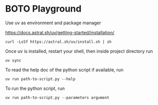 # BOTO Playground

Use uv as environment and package manager

https://docs.astral.sh/uv/getting-started/installation/
```
curl -LsSf https://astral.sh/uv/install.sh | sh
```

Once uv is installed, restart your shell, then inside project directory run
```
uv sync
```

To read the help doc of the python script if available, run
```
uv run path-to-script.py --help
```

To run the python script, run
```
uv run path-to-script.py --parameters argument
```

